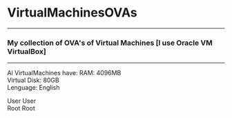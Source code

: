 # VirtualMachinesOVAs
<hr>

<h3>My collection of OVA's of Virtual Machines [I use Oracle VM VirtualBox]</h3>
<hr>

Al VirtualMachines have:
RAM:          4096MB  
Virtual Disk: 80GB  
Lenguage:     English  
  
  
User User  
Root Root
